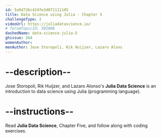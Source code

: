 ```yaml
---
id: 5a9d726c424fe3d071111105
title: Data Science using Julia - Chapter 5
challengeType: 2
videoUrl: https://juliadatascience.io/
# forumTopicId: 301086
dashedName: data-science-julia-5
ghissue: 264
womenAuthor:  
menAuthor: Jose Storopoli, Rik Huijzer, Lazaro Alons
---
```


# --description--

Jose Storopoli, Rik Huijzer, and Lazaro Alonso's __Julia Data Science__ is an introduction to data science using Julia (programming language).

# --instructions--

Read __Julia Data Science__, Chapter Five, and follow along with coding exercises.